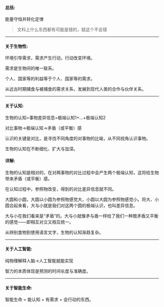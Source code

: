 #### 总括:

能量守恒并转化定律

> 文科上什么东西都有可能是错的，就这个不会错

___

#### 关于生物性:

环境引导需求，需求产生行动，行动改变环境。

需求是生物间的唯一联系。

个人、国家等的利益等于个人、国家等的需求。

从远古时期捕食与被捕食的需求关系，发展到现代人类的合作与伙伴关系。

___

#### 关于认知:

生物的认知=事物差异信息=极端认知1+…+极端认知2

对比事物→极端认知→矛盾（或平衡）感

认识的关键是对比，是寻找不同角度的对事物的比喻，从不同视角认识事物。

生物的认知在不断细化、扩大与加深。

#### 详解:

生物的认知是相对的，在对两事物的对比过程中会产生两个极端认知，这将给生物带来矛盾（或平衡）感。

在认知过程中，参照物改变，得到的对比差异信息就不同。

大圆和小圆，大圆以小圆为参照物感觉大，小圆以大圆为参照物感觉小。将大、小圆合起来看，大与小就是我们对这两个圆的极端认识，也叫差异信息。

大与小在我们看来是“矛盾”的。大与小就像矛与盾一样给了我们一种既矛盾又平衡的感觉——即相互对立又相互统一。

从辨别食物到使用语言文字，生物的认知渐趋复杂。

___

#### 关于人工智能:

纯物理解释人脑→人工智能就能实现

智力的本质体现是预测的时间长度与准确度。

___

#### 关于智能生命:

智能生命 = 能认知 + 有需求 + 会行动的东西。